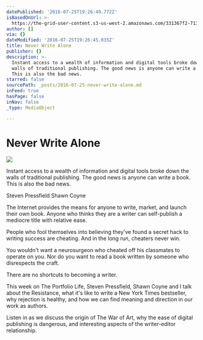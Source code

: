 ```yaml
---
datePublished: '2016-07-25T19:26:49.772Z'
isBasedOnUrl: >-
  https://the-grid-user-content.s3-us-west-2.amazonaws.com/331367f2-7134-4802-b5a5-530f08a97002.jpg
author: []
via: {}
dateModified: '2016-07-25T19:26:45.035Z'
title: Never Write Alone
publisher: {}
description: >-
  Instant access to a wealth of information and digital tools broke down the
  walls of traditional publishing. The good news is anyone can write a book.
  This is also the bad news.
starred: false
sourcePath: _posts/2016-07-25-never-write-alone.md
inFeed: true
hasPage: false
inNav: false
_type: MediaObject

---
```

# Never Write Alone
![](https://the-grid-user-content.s3-us-west-2.amazonaws.com/331367f2-7134-4802-b5a5-530f08a97002.jpg)

Instant access to a wealth of information and digital tools broke down the walls of traditional publishing. The good news is anyone can write a book. This is also the bad news.

Steven Pressfield Shawn Coyne

The Internet provides the means for anyone to write, market, and launch their own book. Anyone who thinks they are a writer can self-publish a mediocre title with relative ease.

People who fool themselves into believing they've found a secret hack to writing success are cheating. And in the long run, cheaters never win.

You wouldn't want a neurosurgeon who cheated off his classmates to operate on you. Nor do you want to read a book written by someone who disrespects the craft.

There are no shortcuts to becoming a writer.

This week on The Portfolio Life, Steven Pressfield, Shawn Coyne and I talk about the Resistance, what it's like to write a New York Times bestseller, why rejection is healthy, and how we can find meaning and direction in our work as authors.

Listen in as we discuss the origin of The War of Art, why the ease of digital publishing is dangerous, and interesting aspects of the writer-editor relationship.